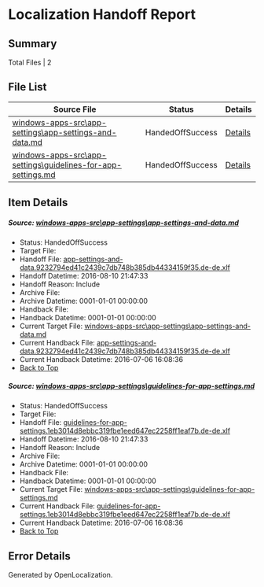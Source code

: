 # <a name='report-top'></a> Localization Handoff Report

## Summary
 Total Files | 2

## File List
 Source File | Status | Details 
 ----------- | ------ | ------- 
 [windows-apps-src\app-settings\app-settings-and-data.md](https://github.com/Microsoft/windows-apps/blob/aa0a1170332f00e482fca8466930af5da3295f64/windows-apps-src/app-settings/app-settings-and-data.md) | HandedOffSuccess | [Details](#8ba114c2b920e321aecd92a5b4d53825bdb5d59950)
 [windows-apps-src\app-settings\guidelines-for-app-settings.md](https://github.com/Microsoft/windows-apps/blob/78ede41d559613e89d3174430f5474559f48c6bf/windows-apps-src/app-settings/guidelines-for-app-settings.md) | HandedOffSuccess | [Details](#6302ec1bf332a27986876dbde4da92bbc916f85b51)

## Item Details
##### <a name='8ba114c2b920e321aecd92a5b4d53825bdb5d59950'></a> Source: [windows-apps-src\app-settings\app-settings-and-data.md](https://github.com/Microsoft/windows-apps/blob/aa0a1170332f00e482fca8466930af5da3295f64/windows-apps-src/app-settings/app-settings-and-data.md)
* Status: HandedOffSuccess
* Target File: 
* Handoff File: [app-settings-and-data.9232794ed41c2439c7db748b385db44334159f35.de-de.xlf](https://github.com/Microsoft/WDG.handoff/blob/1170146b55670df9c69913b4d3753dfb8c28ec22/ol-handoff/Microsoft/windows-apps.de-de/master/app-settings-and-data.9232794ed41c2439c7db748b385db44334159f35.de-de.xlf)
* Handoff Datetime: 2016-08-10 21:47:33
* Handoff Reason: Include
* Archive File: 
* Archive Datetime: 0001-01-01 00:00:00
* Handback File: 
* Handback Datetime: 0001-01-01 00:00:00
* Current Target File: [windows-apps-src\app-settings\app-settings-and-data.md](https://github.com/Microsoft/windows-apps.de-de/blob/7a3dc4d5efb7b5518f9623c0a3ebf46436d26e72/windows-apps-src/app-settings/app-settings-and-data.md)
* Current Handback File: [app-settings-and-data.9232794ed41c2439c7db748b385db44334159f35.de-de.xlf](https://github.com/Microsoft/WDG.handback/blob/b6880abfd65d38457dda3929c963d918f070774a/ol-handback/Microsoft/windows-apps.de-de/master/app-settings-and-data.9232794ed41c2439c7db748b385db44334159f35.de-de.xlf)
* Current Handback Datetime: 2016-07-06 16:08:36
* [Back to Top](#report-top)

##### <a name='6302ec1bf332a27986876dbde4da92bbc916f85b51'></a> Source: [windows-apps-src\app-settings\guidelines-for-app-settings.md](https://github.com/Microsoft/windows-apps/blob/78ede41d559613e89d3174430f5474559f48c6bf/windows-apps-src/app-settings/guidelines-for-app-settings.md)
* Status: HandedOffSuccess
* Target File: 
* Handoff File: [guidelines-for-app-settings.1eb3014d8ebbc319fbe1eed647ec2258ff1eaf7b.de-de.xlf](https://github.com/Microsoft/WDG.handoff/blob/1170146b55670df9c69913b4d3753dfb8c28ec22/ol-handoff/Microsoft/windows-apps.de-de/master/guidelines-for-app-settings.1eb3014d8ebbc319fbe1eed647ec2258ff1eaf7b.de-de.xlf)
* Handoff Datetime: 2016-08-10 21:47:33
* Handoff Reason: Include
* Archive File: 
* Archive Datetime: 0001-01-01 00:00:00
* Handback File: 
* Handback Datetime: 0001-01-01 00:00:00
* Current Target File: [windows-apps-src\app-settings\guidelines-for-app-settings.md](https://github.com/Microsoft/windows-apps.de-de/blob/7a3dc4d5efb7b5518f9623c0a3ebf46436d26e72/windows-apps-src/app-settings/guidelines-for-app-settings.md)
* Current Handback File: [guidelines-for-app-settings.1eb3014d8ebbc319fbe1eed647ec2258ff1eaf7b.de-de.xlf](https://github.com/Microsoft/WDG.handback/blob/b6880abfd65d38457dda3929c963d918f070774a/ol-handback/Microsoft/windows-apps.de-de/master/guidelines-for-app-settings.1eb3014d8ebbc319fbe1eed647ec2258ff1eaf7b.de-de.xlf)
* Current Handback Datetime: 2016-07-06 16:08:36
* [Back to Top](#report-top)


## Error Details

Generated by OpenLocalization.
